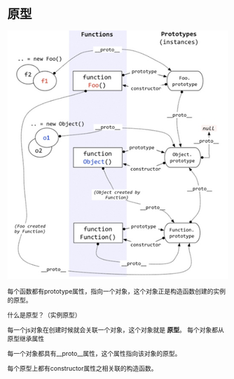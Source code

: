 # 原型

![原型图](./原型.jpg)

每个函数都有prototype属性，指向一个对象，这个对象正是构造函数创建的实例的原型。

什么是原型？（实例原型）

每一个js对象在创建时候就会关联一个对象，这个对象就是 **原型**。
每个对象都从原型继承属性

每一个对象都具有__proto__属性，这个属性指向该对象的原型。

每个原型上都有constructor属性之相关联的构造函数。





